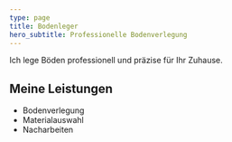 ```yaml
---
type: page
title: Bodenleger
hero_subtitle: Professionelle Bodenverlegung
---
```


Ich lege Böden professionell und präzise für Ihr Zuhause.

## Meine Leistungen

- Bodenverlegung
- Materialauswahl
- Nacharbeiten

